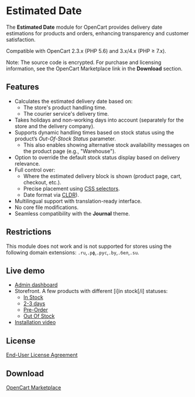 # Estimated Date

The **Estimated Date** module for OpenCart provides delivery date estimations for products and orders, enhancing transparency and customer satisfaction.

Compatible with OpenCart 2.3.x (PHP 5.6) and 3.x/4.x (PHP ≥ 7.x).

Note: The source code is encrypted. For purchase and licensing information, see the OpenCart Marketplace link in the **Download** section.

## Features
* Calculates the estimated delivery date based on:
  - The store's product handling time.
  - The courier service's delivery time.
* Takes holidays and non-working days into account (separately for the store and the delivery company).
* Supports dynamic handling times based on stock status using the product’s <i>Out-Of-Stock Status</i> parameter.
  - This also enables showing alternative stock availability messages on the product page (e.g., "Warehouse").
* Option to override the default stock status display based on delivery relevance.
* Full control over:
  - Where the estimated delivery block is shown (product page, cart, checkout, etc.).
  - Precise placement using [CSS selectors](url=https://www.w3schools.com/cssref/css_selectors.php).
  - Date format via [CLDR](https://www.unicode.org/reports/tr35/tr35-dates.html#Date_Field_Symbol_Table)).
* Multilingual support with translation-ready interface.
* No core file modifications.
* Seamless compatibility with the **Journal** theme.

## Restrictions
This module does not work and is not supported for stores using the following domain extensions: `.ru`,`.рф`,`.рус`,`.by`,`.бел`,`.su`.

## Live demo
* [Admin dashboard](https://demo.ocmod.space/a/admin/index.php?route=extension/module/estimated_date)
* Storefront. A few products with different [i]in stock[/i] statuses:
    - [In Stock](https://demo.ocmod.space/a/component/monitor/apple-cinema)
    - [2-3 days](https://demo.ocmod.space/a/camera/canon-eos-5d)
    - [Pre-Order](https://demo.ocmod.space/a/mp3-players/ipod-touch)
    - [Out Of Stock](https://demo.ocmod.space/a/tablet/samsung-galaxy-tab-10-1)
* [Installation video](https://www.youtube.com/watch?v=WIseNlLjN7A)

## License
[End-User License Agreement](../EULA.en.txt)

## Download
[OpenCart Marketplace](https://www.opencart.com/index.php?route=marketplace/extension/info&extension_id=45684)

